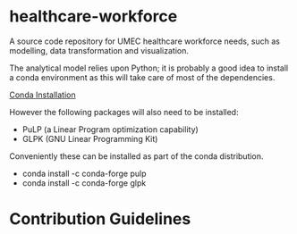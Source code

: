 # healthcare-workforce

A source code repository for UMEC healthcare workforce needs, such as modelling, data transformation and visualization.

The analytical model relies upon Python; it is probably a good idea to install a conda environment as this will take care of most of the dependencies.

[Conda Installation](https://conda.io/docs/user-guide/install/index.html)

However the following packages will also need to be installed:
* PuLP (a Linear Program optimization capability)
* GLPK (GNU Linear Programming Kit)

Conveniently these can be installed as part of the conda distribution.

* conda install -c conda-forge pulp
* conda install -c conda-forge glpk

# Contribution Guidelines

<!-- This is a Markdown Comment, it's invisible! Below is where we'll be putting docs on contributing to the project -->
